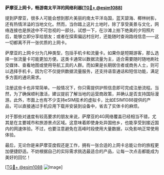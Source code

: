 **萨摩亚上网卡，畅游南太平洋的网络利器[[TG💪+ @esim1088](https://t.me/s/esim1088)]**

提到萨摩亚，很多人可能会想到那片美丽的南太平洋岛国，蓝天碧海、椰林树影，还有热情洋溢的当地文化。然而，当你踏上这片土地时，除了享受美景与文化，网络连接也是旅途中不可忽视的一部分。试想一下，在沙滩上拍下绝美的夕阳照片后，能够立即分享给朋友；或者在探索偏远村庄时，还能随时查询路线信息——这一切都离不开一张优质的上网卡。

萨摩亚的上网卡分为几种类型，包括手机卡和流量卡。如果你是短期游客，那么选择一张流量卡可能更加方便。这类卡通常以数据流量为主，适合需要随时随地刷社交媒体、查看地图或使用导航工具的人群。而如果是长期居住者或商务人士，则可以选择手机卡，因为它不仅提供数据流量服务，还支持语音通话和短信功能，满足多方面的通讯需求。

注册这些卡也非常简单。一般情况下，你只需提供护照信息即可完成注册流程。当然，为了确保顺利激活，建议提前了解当地的运营商政策，并确认是否支持国际漫游。此外，市面上也有不少支持eSIM技术的虚拟卡，比如ESIM1088提供的产品，可以直接通过手机应用下载并安装到设备中，省去了实体卡的麻烦。

对于那些对速度有较高要求的朋友来说，萨摩亚的4G网络覆盖已经相当不错，尤其是在主要城市和旅游景点区域。这意味着即使身处异国他乡，也能享受到接近国内的网速体验。不过，也要注意避免在高峰时段使用大量数据，以免影响正常使用体验。

最后，无论你是来萨摩亚度假还是工作，拥有一张合适的上网卡总能让你的旅程更加便捷舒适。不妨根据自己的实际需求挑选最适合的产品，让每一次点击都能成为美好的回忆！

[[TG💪+ @esim1088](https://t.me/s/esim1088) ![Image](https://i.postimg.cc/4NQfJmqS/Snipaste-2025-05-13-00-14-12.png)]